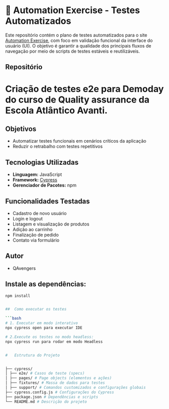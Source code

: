 
# 🧪 Automation Exercise - Testes Automatizados

Este repositório contém o plano de testes automatizados para o site [Automation Exercise](https://automationexercise.com), com foco em validação funcional da interface do usuário (UI). O objetivo é garantir a qualidade dos principais fluxos de navegação por meio de scripts de testes estáveis e reutilizáveis.
## Repositório
# Criação de testes e2e para Demoday do curso de Quality assurance da Escola Atlântico Avanti.
##  Objetivos

- Automatizar testes funcionais em cenários críticos da aplicação
- Reduzir o retrabalho com testes repetitivos

##  Tecnologias Utilizadas

- **Linguagem:** JavaScript  
- **Framework:** [Cypress](https://www.cypress.io)
- **Gerenciador de Pacotes:** npm  
 


##  Funcionalidades Testadas

- Cadastro de novo usuário  
- Login e logout  
- Listagem e visualização de produtos  
- Adição ao carrinho  
- Finalização de pedido  
- Contato via formulário  


##   Autor  
- QAvengers

## Instale as dependências:
```bash
npm install


##  Como executar os testes

```bash
# 1. Executar em modo interativo
npx cypress open para executar IDE

# 2.Execute os testes no modo headless:
npx cypress run para rodar em modo Headless


#   Estrutura do Projeto


├── cypress/
│ ├── e2e/ # Casos de teste (specs)
│ ├── pages/ # Page objects (elementos e ações)
│ ├── fixtures/ # Massa de dados para testes
│ ├── support/ # Comandos customizados e configurações globais
├── cypress.config.js # Configurações do Cypress
├── package.json # Dependências e scripts
└── README.md # Descrição do projeto
